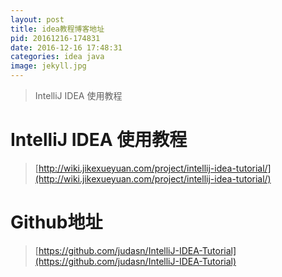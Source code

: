 ```yaml
---
layout: post
title: idea教程博客地址
pid: 20161216-174831
date: 2016-12-16 17:48:31
categories: idea java
image: jekyll.jpg
---
```


> IntelliJ IDEA 使用教程

# IntelliJ IDEA 使用教程
> [http://wiki.jikexueyuan.com/project/intellij-idea-tutorial/](http://wiki.jikexueyuan.com/project/intellij-idea-tutorial/)

# Github地址
> [https://github.com/judasn/IntelliJ-IDEA-Tutorial](https://github.com/judasn/IntelliJ-IDEA-Tutorial)